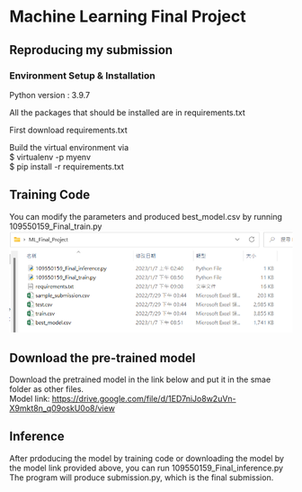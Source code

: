 # Machine Learning Final Project

## Reproducing my submission

### Environment Setup & Installation

Python version : 3.9.7

All the packages that should be installed are in requirements.txt

First download requirements.txt

Build the virtual environment via   
$ virtualenv -p <path to python version> myenv  
$ pip install -r requirements.txt

## Training Code
You can modify the parameters and produced best_model.csv by running 109550159_Final_train.py
![image](https://github.com/Benson5376/Machine-Learning-Final-Project/blob/main/iamge01.png)  

## Download the pre-trained model
Download the pretrained model in the link below and put it in the smae folder as other files.  
Model link: https://drive.google.com/file/d/1ED7niJo8w2uVn-X9mkt8n_q09oskU0o8/view  
  
## Inference
After prdoducing the model by training code or downloading the model by the model link provided above, you can run 109550159_Final_inference.py
The program will produce submission.py, which is the final submission.
